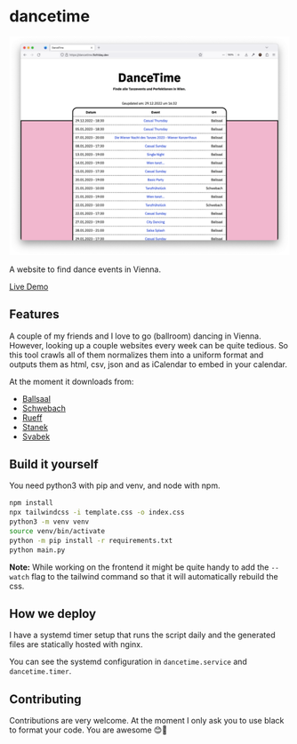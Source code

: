 # dancetime 

![screenshot](screenshot.png)

A website to find dance events in Vienna.

[Live Demo](https://dancetime.flofriday.dev/)

## Features 

A couple of my friends and I love to go (ballroom) dancing in Vienna. However, 
looking up a couple websites every week can be quite tedious. So this tool
crawls all of them normalizes them into a uniform format and outputs them as 
html, csv, json and as iCalendar to embed in your calendar.

At the moment it downloads from:
- [Ballsaal](https://www.ballsaal.at/termine_tickets/?no_cache=1)
- [Schwebach](https://schwebach.at/events/)
- [Rueff](https://tanzschulerueff.at/)
- [Stanek](https://tanzschulestanek.at/)
- [Svabek](https://tanzschulewien.at/)

## Build it yourself

You need python3 with pip and venv, and node with npm.

```bash
npm install
npx tailwindcss -i template.css -o index.css
python3 -m venv venv
source venv/bin/activate
python -m pip install -r requirements.txt
python main.py
```

**Note:** While working on the frontend it might be quite handy to add the
`--watch` flag to the tailwind command so that it will automatically rebuild the 
css.

## How we deploy

I have a systemd timer setup that runs the script daily and the generated files 
are statically hosted with nginx.

You can see the systemd configuration in `dancetime.service` and 
`dancetime.timer`.

## Contributing

Contributions are very welcome. At the moment I only ask you to use black to 
format your code. You are awesome 😊🎉